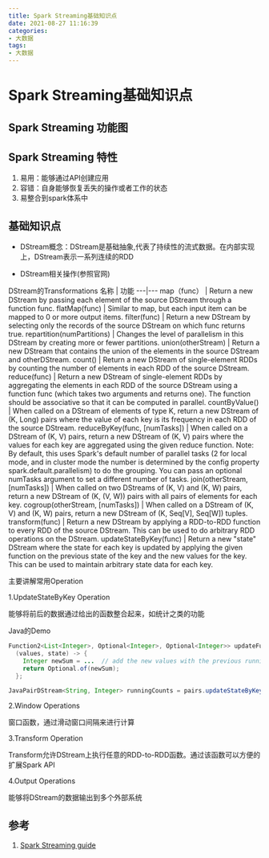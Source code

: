```yaml
---
title: Spark Streaming基础知识点
date: 2021-08-27 11:16:39
categories: 
- 大数据
tags:
- 大数据
---
```


# Spark Streaming基础知识点

## Spark Streaming 功能图

## Spark Streaming 特性

1. 易用：能够通过API创建应用
2. 容错：自身能够恢复丢失的操作或者工作的状态
3. 易整合到spark体系中

## 基础知识点

- DStream概念：DStream是基础抽象,代表了持续性的流式数据。在内部实现上，DStream表示一系列连续的RDD

- DStream相关操作(参照官网)

DStream的Transformations
名称 | 功能
---|---
map（func） | Return a new DStream by passing each element of the source DStream through a function func.
flatMap(func) | Similar to map, but each input item can be mapped to 0 or more output items.
filter(func) | Return a new DStream by selecting only the records of the source DStream on which func returns true.
repartition(numPartitions) | Changes the level of parallelism in this DStream by creating more or fewer partitions.
union(otherStream) | Return a new DStream that contains the union of the elements in the source DStream and otherDStream.
count() | Return a new DStream of single-element RDDs by counting the number of elements in each RDD of the source DStream.
reduce(func) | Return a new DStream of single-element RDDs by aggregating the elements in each RDD of the source DStream using a function func (which takes two arguments and returns one). The function should be associative so that it can be computed in parallel.
countByValue() | When called on a DStream of elements of type K, return a new DStream of (K, Long) pairs where the value of each key is its frequency in each RDD of the source DStream.
reduceByKey(func, [numTasks]) | When called on a DStream of (K, V) pairs, return a new DStream of (K, V) pairs where the values for each key are aggregated using the given reduce function. Note: By default, this uses Spark's default number of parallel tasks (2 for local mode, and in cluster mode the number is determined by the config property spark.default.parallelism) to do the grouping. You can pass an optional numTasks argument to set a different number of tasks.
join(otherStream, [numTasks]) | When called on two DStreams of (K, V) and (K, W) pairs, return a new DStream of (K, (V, W)) pairs with all pairs of elements for each key.
cogroup(otherStream, [numTasks]) | When called on a DStream of (K, V) and (K, W) pairs, return a new DStream of (K, Seq[V], Seq[W]) tuples.
transform(func) | Return a new DStream by applying a RDD-to-RDD function to every RDD of the source DStream. This can be used to do arbitrary RDD operations on the DStream.
updateStateByKey(func) | Return a new "state" DStream where the state for each key is updated by applying the given function on the previous state of the key and the new values for the key. This can be used to maintain arbitrary state data for each key.


主要讲解常用Operation

1.UpdateStateByKey Operation

能够将前后的数据通过给出的函数整合起来，如统计之类的功能

Java的Demo
```java
Function2<List<Integer>, Optional<Integer>, Optional<Integer>> updateFunction =
  (values, state) -> {
    Integer newSum = ...  // add the new values with the previous running count to get the new count
    return Optional.of(newSum);
  };
```

```java
JavaPairDStream<String, Integer> runningCounts = pairs.updateStateByKey(updateFunction);
```

2.Window Operations

窗口函数，通过滑动窗口间隔来进行计算

3.Transform Operation

Transform允许DStream上执行任意的RDD-to-RDD函数。通过该函数可以方便的扩展Spark API

4.Output Operations

能够将DStream的数据输出到多个外部系统



## 参考
1. [Spark Streaming guide](http://spark.apache.org/docs/latest/streaming-programming-guide.html#a-quick-example)
